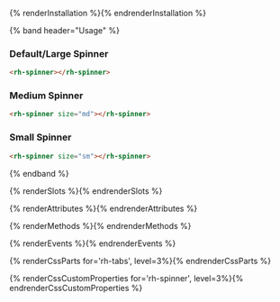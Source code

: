 {% renderInstallation %}{% endrenderInstallation %}

{% band header="Usage" %}
### Default/Large Spinner
```html
<rh-spinner></rh-spinner>
```

### Medium Spinner
```html
<rh-spinner size="md"></rh-spinner>
```

### Small Spinner
```html
<rh-spinner size="sm"></rh-spinner>
```
{% endband %}

{% renderSlots %}{% endrenderSlots %}

{% renderAttributes %}{% endrenderAttributes %}

{% renderMethods %}{% endrenderMethods %}

{% renderEvents %}{% endrenderEvents %}

{% renderCssParts for='rh-tabs', level=3%}{% endrenderCssParts %}

{% renderCssCustomProperties for='rh-spinner', level=3%}{% endrenderCssCustomProperties %}